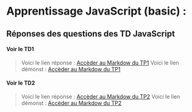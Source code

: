 # Apprentissage JavaScript (basic) :

## Réponses des questions des TD JavaScript

#### Voir le TD1
> Voici le lien réponse : [Accèder au Markdow du TP1](TP1/README.md)
> Voici le lien démonst : [Accèder au Markdow du TP1](https://akira98000.github.io/js.learning.courses/TP1/)


#### Voir le TD2
> Voici le lien réponse :  [Accèder au Markdow du TP2](TP2/README.md)
> Voici le lien démonst :  [Accèder au Markdow du TP2](https://akira98000.github.io/js.learning.courses/TP2/)


